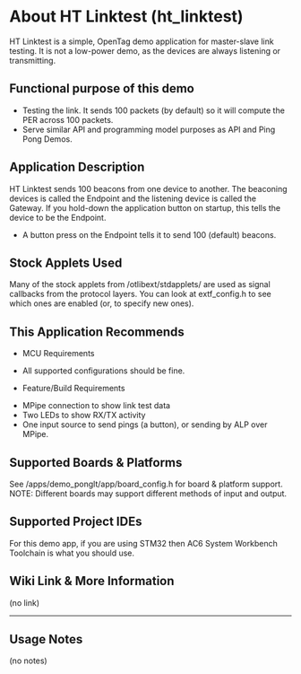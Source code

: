 # About HT Linktest (ht_linktest)
HT Linktest is a simple, OpenTag demo application for master-slave link testing.  It is not a low-power demo, as the devices are always listening or transmitting.


## Functional purpose of this demo
 - Testing the link.  It sends 100 packets (by default) so it will compute the PER across 100 packets.
 - Serve similar API and programming model purposes as API and Ping Pong Demos.


## Application Description
HT Linktest sends 100 beacons from one device to another.  The beaconing devices is called the Endpoint and the listening device is called the  Gateway.  If you hold-down the application button on startup, this tells the device to be the Endpoint.

* A button press on the Endpoint tells it to send 100 (default) beacons.


## Stock Applets Used
Many of the stock applets from /otlibext/stdapplets/ are used as signal 
callbacks from the protocol layers.  You can look at extf_config.h to see which ones are enabled (or, to specify new ones).


## This Application Recommends

* MCU Requirements
 - All supported configurations should be fine.
* Feature/Build Requirements
 - MPipe connection to show link test data
 - Two LEDs to show RX/TX activity
 - One input source to send pings (a button), or sending by ALP over MPipe.


## Supported Boards & Platforms
See /apps/demo_ponglt/app/board_config.h for board & platform support.
NOTE: Different boards may support different methods of input and output.


## Supported Project IDEs
For this demo app, if you are using STM32 then AC6 System Workbench Toolchain is what you should use.


## Wiki Link & More Information
(no link)


--------------------------------------------------------------------------------
## Usage Notes
(no notes)